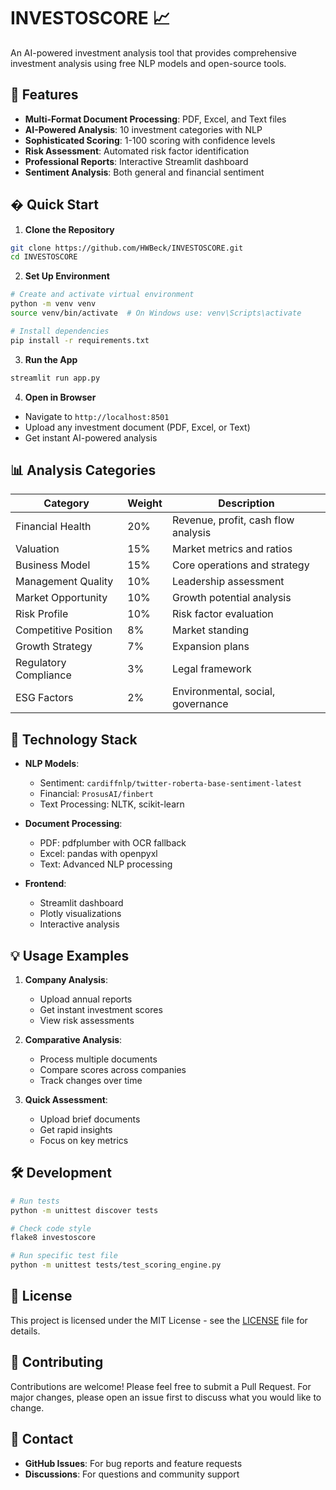 # INVESTOSCORE 📈

An AI-powered investment analysis tool that provides comprehensive investment analysis using free NLP models and open-source tools.

## 🎯 Features

- **Multi-Format Document Processing**: PDF, Excel, and Text files
- **AI-Powered Analysis**: 10 investment categories with NLP
- **Sophisticated Scoring**: 1-100 scoring with confidence levels
- **Risk Assessment**: Automated risk factor identification
- **Professional Reports**: Interactive Streamlit dashboard
- **Sentiment Analysis**: Both general and financial sentiment

## � Quick Start

1. **Clone the Repository**
```bash
git clone https://github.com/HWBeck/INVESTOSCORE.git
cd INVESTOSCORE
```

2. **Set Up Environment**
```bash
# Create and activate virtual environment
python -m venv venv
source venv/bin/activate  # On Windows use: venv\Scripts\activate

# Install dependencies
pip install -r requirements.txt
```

3. **Run the App**
```bash
streamlit run app.py
```

4. **Open in Browser**
- Navigate to `http://localhost:8501`
- Upload any investment document (PDF, Excel, or Text)
- Get instant AI-powered analysis

## 📊 Analysis Categories

| Category | Weight | Description |
|----------|---------|-------------|
| Financial Health | 20% | Revenue, profit, cash flow analysis |
| Valuation | 15% | Market metrics and ratios |
| Business Model | 15% | Core operations and strategy |
| Management Quality | 10% | Leadership assessment |
| Market Opportunity | 10% | Growth potential analysis |
| Risk Profile | 10% | Risk factor evaluation |
| Competitive Position | 8% | Market standing |
| Growth Strategy | 7% | Expansion plans |
| Regulatory Compliance | 3% | Legal framework |
| ESG Factors | 2% | Environmental, social, governance |

## 🤖 Technology Stack

- **NLP Models**:
  - Sentiment: `cardiffnlp/twitter-roberta-base-sentiment-latest`
  - Financial: `ProsusAI/finbert`
  - Text Processing: NLTK, scikit-learn

- **Document Processing**:
  - PDF: pdfplumber with OCR fallback
  - Excel: pandas with openpyxl
  - Text: Advanced NLP processing

- **Frontend**:
  - Streamlit dashboard
  - Plotly visualizations
  - Interactive analysis

## 💡 Usage Examples

1. **Company Analysis**:
   - Upload annual reports
   - Get instant investment scores
   - View risk assessments

2. **Comparative Analysis**:
   - Process multiple documents
   - Compare scores across companies
   - Track changes over time

3. **Quick Assessment**:
   - Upload brief documents
   - Get rapid insights
   - Focus on key metrics

## 🛠️ Development

```bash
# Run tests
python -m unittest discover tests

# Check code style
flake8 investoscore

# Run specific test file
python -m unittest tests/test_scoring_engine.py
```

## 📝 License

This project is licensed under the MIT License - see the [LICENSE](LICENSE) file for details.

## 🤝 Contributing

Contributions are welcome! Please feel free to submit a Pull Request. For major changes, please open an issue first to discuss what you would like to change.

## 📮 Contact

- **GitHub Issues**: For bug reports and feature requests
- **Discussions**: For questions and community support
